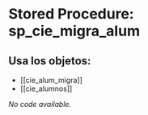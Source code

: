 # Stored Procedure: sp_cie_migra_alum

## Usa los objetos:
- [[cie_alum_migra]]
- [[cie_alumnos]]

*No code available.*
